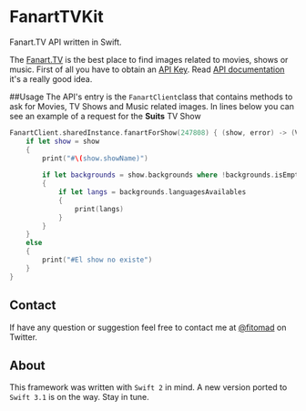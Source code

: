 # FanartTVKit
Fanart.TV API written in Swift.

The [Fanart.TV](http://fanart.tv) is the best place to find images related to movies, shows or music. First of all you have to obtain an [API Key](https://fanart.tv/get-an-api-key/). Read [API documentation](http://docs.fanarttv.apiary.io/#) it's a really good idea.

##Usage
The API's entry is the `FanartClient`class that contains methods to ask for Movies, TV Shows and Music related images. In lines below you can see an example of a request for the **Suits** TV Show

```swift
FanartClient.sharedInstance.fanartForShow(247808) { (show, error) -> (Void) in
    if let show = show
    {
        print("#\(show.showName)")
                
        if let backgrounds = show.backgrounds where !backgrounds.isEmpty
        {
            if let langs = backgrounds.languagesAvailables
            {
                print(langs)
            }
        }
    }
    else
    {
        print("#El show no existe")
    }
}
```

## Contact
If have any question or suggestion feel free to contact me at [@fitomad](https://twitter.com/fitomad) on Twitter.

## About
This framework was written with `Swift 2` in mind. A new version ported to `Swift 3.1` is on the way. Stay in tune.
